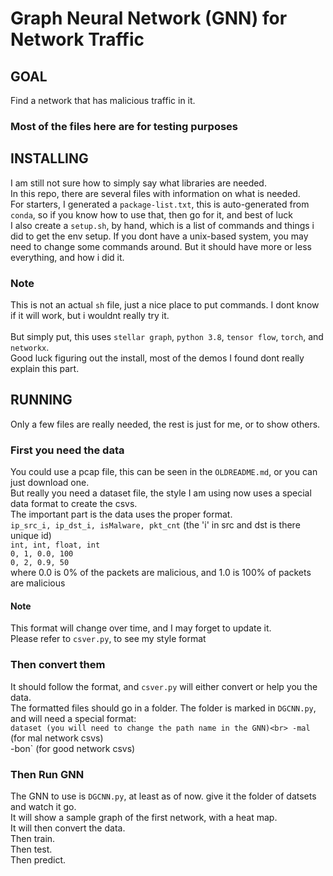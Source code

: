 # Graph Neural Network (GNN) for Network Traffic
## GOAL
Find a network that has malicious traffic in it.<br>
### Most of the files here are for testing purposes

## INSTALLING
I am still not sure how to simply say what libraries are needed.<br>
In this repo, there are several files with information on what is needed.<br>
For starters, I generated a `package-list.txt`, this is auto-generated from `conda`, so if you know how to use that, then go for it, and best of luck<br>
I also create a `setup.sh`, by hand, which is a list of commands and things i did to get the env setup. If you dont have a unix-based system, you may need to change some commands around. But it should have more or less everything, and how i did it.<br>

### Note
This is not an actual `sh` file, just a nice place to put commands. I dont know if it will work, but i wouldnt really try it.<br><br>
But simply put, this uses `stellar graph`, `python 3.8`, `tensor flow`, `torch`, and `networkx`.<br>
Good luck figuring out the install, most of the demos I found dont really explain this part.<br>

## RUNNING
Only a few files are really needed, the rest is just for me, or to show others.<br>
### First you need the data
You could use a pcap file, this can be seen in the `OLDREADME.md`, or you can just download one.<br>
But really you need a dataset file, the style I am using now uses a special data format to create the csvs.<br>
The important part is the data uses the proper format.<br>
`ip_src_i, ip_dst_i, isMalware, pkt_cnt` (the 'i' in src and dst is there unique id)<br>
`int, int, float, int`<br>
`0, 1, 0.0, 100`<br>
`0, 2, 0.9, 50`<br>
where 0.0 is 0% of the packets are malicious, and 1.0 is 100% of packets are malicious<br>

#### Note
This format will change over time, and I may forget to update it.<br>
Please refer to `csver.py`, to see my style format
### Then convert them
It should follow the format, and `csver.py` will either convert or help you the data.<br>
The formatted files should go in a folder. The folder is marked in `DGCNN.py`, and will need a special format:<br>
`dataset (you will need to change the path name in the GNN)<br>
-mal` (for mal network csvs)<br>
-bon` (for good network csvs)<br>
### Then Run GNN
The GNN to use is `DGCNN.py`, at least as of now. give it the folder of datsets and watch it go.<br>
It will show a sample graph of the first network, with a heat map.<br>
It will then convert the data.<br>
Then train.<br>
Then test.<br>
Then predict.<br>
